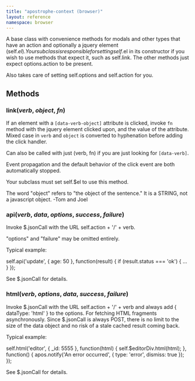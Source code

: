 ```yaml
---
title: "apostrophe-context (browser)"
layout: reference
namespace: browser
---
```

A base class with convenience methods for modals and other types that
have an action and optionally a jquery element (self.$el). Your
subclass is responsible for setting self.$el in its constructor if
you wish to use methods that expect it, such as self.link. The
other methods just expect options.action to be present.

Also takes care of setting self.options and self.action for you.


## Methods
### link(*verb*, *object*, *fn*)
If an element with a `[data-verb-object]`
attribute is clicked, invoke `fn` method
with the jquery element clicked upon, and the
value of the attribute.  Mixed case
in `verb` and `object` is converted to
hyphenation before adding the click handler.

Can also be called with just (verb, fn)
if you are just looking for `[data-verb]`.

Event propagation and the default behavior of
the click event are both automatically stopped.

Your subclass must set self.$el to use this method.

The word "object" refers to "the object of the sentence."
It is a STRING, not a javascript object. -Tom and Joel
### api(*verb*, *data*, *options*, *success*, *failure*)
Invoke $.jsonCall with the URL
self.action + '/' + verb.

"options" and "failure" may be omitted entirely.

Typical example:

self.api('update', { age: 50 }, function(result) {
  if (result.status === 'ok') { ... }
});

See $.jsonCall for details.
### html(*verb*, *options*, *data*, *success*, *failure*)
Invoke $.jsonCall with the URL self.action + '/' + verb
and always add { dataType: 'html' } to the options. For
fetching HTML fragments asynchronously. Since $.jsonCall
is always POST, there is no limit to the size of the
data object and no risk of a stale cached result coming back.

Typical example:

self.html('editor', { _id: 5555 }, function(html) {
  self.$editorDiv.html(html);
}, function() {
  apos.notify('An error occurred', { type: 'error', dismiss: true });
});

See $.jsonCall for details.
